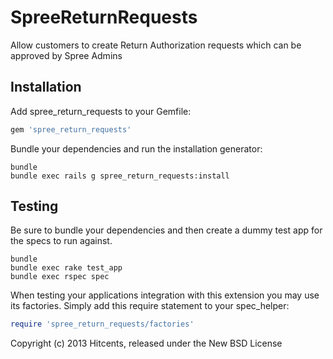 SpreeReturnRequests
===================

Allow customers to create Return Authorization requests which can be approved by Spree Admins

Installation
------------

Add spree_return_requests to your Gemfile:

```ruby
gem 'spree_return_requests'
```

Bundle your dependencies and run the installation generator:

```shell
bundle
bundle exec rails g spree_return_requests:install
```

Testing
-------

Be sure to bundle your dependencies and then create a dummy test app for the specs to run against.

```shell
bundle
bundle exec rake test_app
bundle exec rspec spec
```

When testing your applications integration with this extension you may use its factories.
Simply add this require statement to your spec_helper:

```ruby
require 'spree_return_requests/factories'
```

Copyright (c) 2013 Hitcents, released under the New BSD License
